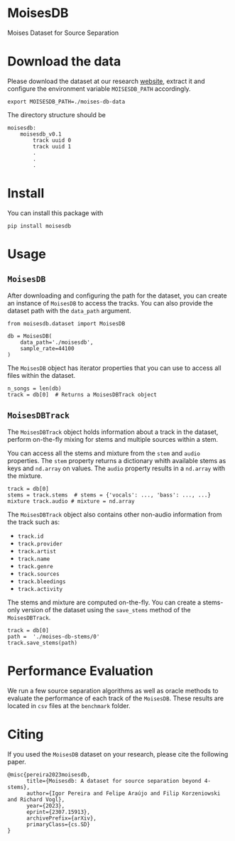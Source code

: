 # MoisesDB
Moises Dataset for Source Separation

# Download the data

Please download the dataset at our research [website](https://developer.moises.ai/research), extract it and configure the environment variable `MOISESDB_PATH` accordingly.

```
export MOISESDB_PATH=./moises-db-data
```

The directory structure should be

```
moisesdb:
    moisesdb_v0.1
        track uuid 0
        track uuid 1
        .
        .
        .
```

# Install

You can install this package with

```
pip install moisesdb
```

# Usage

## `MoisesDB`

After downloading and configuring the path for the dataset, you can create an instance of `MoisesDB` to access the tracks. You can also provide the dataset path with the `data_path` argument.

```
from moisesdb.dataset import MoisesDB

db = MoisesDB(
    data_path='./moisesdb',
    sample_rate=44100
)
```

The `MoisesDB` object has iterator properties that you can use to access all files within the dataset.

```
n_songs = len(db)
track = db[0]  # Returns a MoisesDBTrack object
```

## `MoisesDBTrack`

The `MoisesDBTrack` object holds information about a track in the dataset, perform on-the-fly mixing for stems and multiple sources within a stem.

You can access all the stems and mixture from the `stem` and `audio` properties. The `stem` property returns a dictionary whith available stems as keys and `nd.array` on values. The `audio` property results in a `nd.array` with the mixture.

```
track = db[0]
stems = track.stems  # stems = {'vocals': ..., 'bass': ..., ...}
mixture track.audio # mixture = nd.array
```

The `MoisesDBTrack` object also contains other non-audio information from the track such as:
- `track.id`
- `track.provider`
- `track.artist`
- `track.name`
- `track.genre`
- `track.sources`
- `track.bleedings`
- `track.activity`

The stems and mixture are computed on-the-fly. You can create a stems-only version of the dataset using the `save_stems` method of the `MoisesDBTrack`.

```
track = db[0]
path =  './moises-db-stems/0'
track.save_stems(path)
```

# Performance Evaluation

We run a few source separation algorithms as well as oracle methods to evaluate the performance of each track of the `MoisesDB`. These results are located in `csv` files at the `benchmark` folder.

# Citing

If you used the `MoisesDB` dataset on your research, please cite the following paper.

```
@misc{pereira2023moisesdb,
      title={Moisesdb: A dataset for source separation beyond 4-stems}, 
      author={Igor Pereira and Felipe Araújo and Filip Korzeniowski and Richard Vogl},
      year={2023},
      eprint={2307.15913},
      archivePrefix={arXiv},
      primaryClass={cs.SD}
}
```

